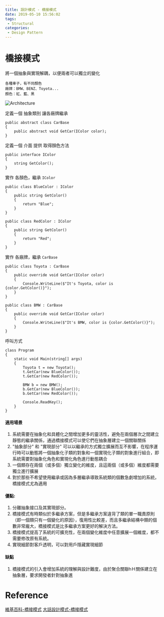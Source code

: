 ```yaml
---
title: 設計模式 - 橋接模式
date: 2019-05-10 15:56:02
tags:
 - Structural
categories: 
 - Design Pattern
---
```


# 橋接模式
將一個抽象與實現解耦，以便兩者可以獨立的變化

    各種車子，有不同顏色
    廠牌：BMW、BENZ、Toyota...
    顏色：紅、藍、黑
![Architecture](2.png)

定義一個 抽象類別 讓各廠牌繼承

    public abstract class CarBase
    {
        public abstract void GetCar(IColor color);
    }

定義一個 介面 提供 取得顏色方法

    public interface IColor
    {
        string GetColor();
    }

實作 各顏色，繼承 `IColor`

    public class BlueColor : IColor
    {
        public string GetColor()
        {
            return "Blue";
        }
    }

    public class RedColor : IColor
    {
        public string GetColor()
        {
            return "Red";
        }
    }

實作 各廠牌，繼承 `CarBase`

    public class Toyota : CarBase
    {
        public override void GetCar(IColor color)
        {
            Console.WriteLine($"It's Toyota, color is {color.GetColor()}");
        }
    }

    public class BMW : CarBase
    {
        public override void GetCar(IColor color)
        {
            Console.WriteLine($"It's BMW, color is {color.GetColor()}");
        }
    }

呼叫方式

    class Program
    {
        static void Main(string[] args)
        {
            Toyota t = new Toyota();
            t.GetCar(new BlueColor());
            t.GetCar(new RedColor());

            BMW b = new BMW();
            b.GetCar(new BlueColor());
            b.GetCar(new RedColor());

            Console.ReadKey();
        }
    }

#### 適用場景
1. 系統需要在抽象化和具體化之間增加更多的靈活性，避免在兩個層次之間建立靜態的繼承關係，通過橋接模式可以使它們在抽象層建立一個關聯關係
2. "抽象部分" 和 "實現部分" 可以以繼承的方式獨立擴展而互不影響，在程序運行時可以動態將一個抽象化子類的對象和一個實現化子類的對象進行組合，即系統需要對抽象化角色和實現化角色進行動態耦合
3. 一個類存在兩個（或多個）獨立變化的維度，且這兩個（或多個）維度都需要獨立進行擴展
4. 對於那些不希望使用繼承或因為多層繼承導致系統類的個數急劇增加的系統，橋接模式尤為適用

#### 優點:
1. 分離抽象接口及其實現部分。
2. 橋接模式有時類似於多繼承方案，但是多繼承方案違背了類的單一職責原則（即一個類只有一個變化的原因），復用性比較差，而且多繼承結構中類的個數非常龐大，橋接模式是比多繼承方案更好的解決方法。
3. 橋接模式提高了系統的可擴充性，在兩個變化維度中任意擴展一個維度，都不需要修改原有系統。
4. 實現細節對客戶透明，可以對用戶隱藏實現細節

#### 缺點
1. 橋接模式的引入會增加系統的理解與設計難度，由於聚合關聯hＨ關係建立在抽象層，要求開發者針對抽象進

# Reference
[維基百科-橋接模式](https://zh.wikipedia.org/wiki/%E6%A9%8B%E6%8E%A5%E6%A8%A1%E5%BC%8F)
[大話設計模式-橋接模式](https://kknews.cc/tech/8m2kv9g.html)
